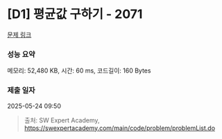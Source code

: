 # [D1] 평균값 구하기 - 2071 

[문제 링크](https://swexpertacademy.com/main/code/problem/problemDetail.do?contestProbId=AV5QRnJqA5cDFAUq) 

### 성능 요약

메모리: 52,480 KB, 시간: 60 ms, 코드길이: 160 Bytes

### 제출 일자

2025-05-24 09:50



> 출처: SW Expert Academy, https://swexpertacademy.com/main/code/problem/problemList.do